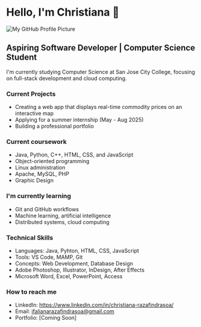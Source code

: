 # Hello, I'm Christiana 👋
![My GitHub Profile Picture](https://github.com/your-username.png)

## Aspiring Software Developer | Computer Science Student

I'm currently studying Computer Science at San Jose City College,
focusing on full-stack development and cloud computing.

### Current Projects
- Creating a web app that displays real-time commodity prices on an interactive map
- Applying for a summer internship (May - Aug 2025)
- Building a professional portfolio

### Current coursework
- Java, Python, C++, HTML, CSS, and JavaScript
- Object-oriented programming
- Linux administration
- Apache, MySQL, PHP
- Graphic Design

### I'm currently learning
- Git and GitHub workflows
- Machine learning, artificial intelligence
- Distributed systems, cloud computing

### Technical Skills
- Languages: Java, Pyhton, HTML, CSS, JavaScript
- Tools: VS Code, MAMP, Git
- Concepts: Web Development, Database Design
- Adobe Photoshop, Illustrator, InDesign, After Effects
- Microsoft Word, Excel, PowerPoint, Access

### How to reach me
- LinkedIn: https://www.linkedin.com/in/christiana-razafindrasoa/
- Email: ifalianarazafindrasoa@gmail.com  
- Portfolio: [Coming Soon]

